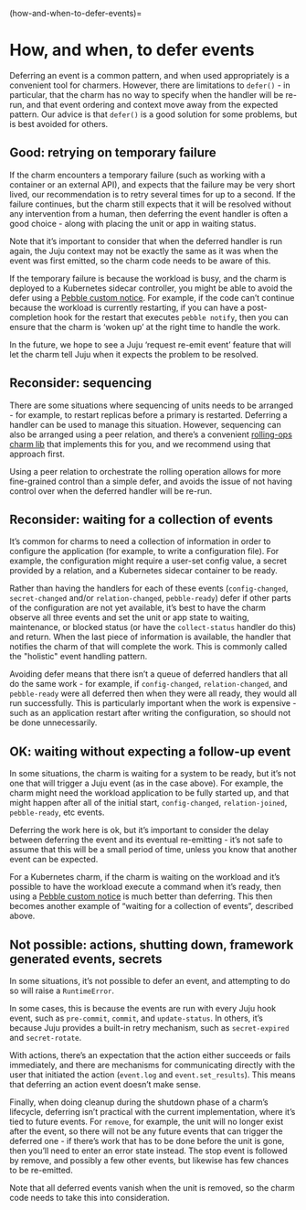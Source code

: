 (how-and-when-to-defer-events)=
# How, and when, to defer events

Deferring an event is a common pattern, and when used appropriately is a convenient tool for charmers. However, there are limitations to `defer()` - in particular, that the charm has no way to specify when the handler will be re-run, and that event ordering and context move away from the expected pattern. Our advice is that `defer()` is a good solution for some problems, but is best avoided for others.

## Good: retrying on temporary failure

If the charm encounters a temporary failure (such as working with a container or an external API), and expects that the failure may be very short lived, our recommendation is to retry several times for up to a second. If the failure continues, but the charm still expects that it will be resolved without any intervention from a human, then deferring the event handler is often a good choice - along with placing the unit or app in waiting status.

Note that it’s important to consider that when the deferred handler is run again, the Juju context may not be exactly the same as it was when the event was first emitted, so the charm code needs to be aware of this.

If the temporary failure is because the workload is busy, and the charm is deployed to a Kubernetes sidecar controller, you might be able to avoid the defer using a [Pebble custom notice](#use-custom-notices-from-the-workload-container). For example, if the code can’t continue because the workload is currently restarting, if you can have a post-completion hook for the restart that executes `pebble notify`, then you can ensure that the charm is ‘woken up’ at the right time to handle the work.

In the future, we hope to see a Juju ‘request re-emit event’ feature that will let the charm tell Juju when it expects the problem to be resolved.

## Reconsider: sequencing

There are some situations where sequencing of units needs to be arranged - for example, to restart replicas before a primary is restarted. Deferring a handler can be used to manage this situation. However, sequencing can also be arranged using a peer relation, and there’s a convenient [rolling-ops charm lib](https://github.com/canonical/charm-rolling-ops) that implements this for you, and we recommend using that approach first.

Using a peer relation to orchestrate the rolling operation allows for more fine-grained control than a simple defer, and avoids the issue of not having control over when the deferred handler will be re-run.

## Reconsider: waiting for a collection of events

It’s common for charms to need a collection of information in order to configure the application (for example, to write a configuration file). For example, the configuration might require a user-set config value, a secret provided by a relation, and a Kubernetes sidecar container to be ready.

Rather than having the handlers for each of these events (`config-changed`, `secret-changed` and/or `relation-changed`, `pebble-ready`) defer if other parts of the configuration are not yet available, it’s best to have the charm observe all three events and set the unit or app state to waiting, maintenance, or blocked status (or have the `collect-status` handler do this) and return. When the last piece of information is available, the handler that notifies the charm of that will complete the work. This is commonly called the "holistic" event handling pattern.

Avoiding defer means that there isn’t a queue of deferred handlers that all do the same work - for example, if `config-changed`, `relation-changed`, and `pebble-ready` were all deferred then when they were all ready, they would all run successfully. This is particularly important when the work is expensive - such as an application restart after writing the configuration, so should not be done unnecessarily.

## OK: waiting without expecting a follow-up event

In some situations, the charm is waiting for a system to be ready, but it’s not one that will trigger a Juju event (as in the case above). For example, the charm might need the workload application to be fully started up, and that might happen after all of the initial start, `config-changed`, `relation-joined`, `pebble-ready`, etc events.

Deferring the work here is ok, but it’s important to consider the delay between deferring the event and its eventual re-emitting - it’s not safe to assume that this will be a small period of time, unless you know that another event can be expected.

For a Kubernetes charm, if the charm is waiting on the workload and it’s possible to have the workload execute a command when it’s ready, then using a [Pebble custom notice](#use-custom-notices-from-the-workload-container) is much better than deferring. This then becomes another example of “waiting for a collection of events”, described above.

## Not possible: actions, shutting down, framework generated events, secrets

In some situations, it’s not possible to defer an event, and attempting to do so will raise a `RuntimeError`.

In some cases, this is because the events are run with every Juju hook event, such as `pre-commit`, `commit`, and `update-status`. In others, it’s because Juju provides a built-in retry mechanism, such as `secret-expired` and `secret-rotate`.

With actions, there’s an expectation that the action either succeeds or fails immediately, and there are mechanisms for communicating directly with the user that initiated the action (`event.log` and `event.set_results`). This means that deferring an action event doesn’t make sense.

Finally, when doing cleanup during the shutdown phase of a charm’s lifecycle, deferring isn’t practical with the current implementation, where it’s tied to future events. For `remove`, for example, the unit will no longer exist after the event, so there will not be any future events that can trigger the deferred one - if there’s work that has to be done before the unit is gone, then you’ll need to enter an error state instead. The stop event is followed by remove, and possibly a few other events, but likewise has few chances to be re-emitted.

Note that all deferred events vanish when the unit is removed, so the charm code needs to take this into consideration.
